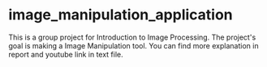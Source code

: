 # image_manipulation_application
 This is a group project for Introduction to Image Processing. The project's goal is making a Image Manipulation tool. You can find more explanation in report and youtube link in text file.
